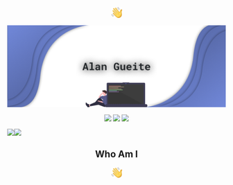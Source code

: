 <div align="center"><a href="#"><img src="https://raw.githubusercontent.com/alangueite/alangueite/master/wave.png" width="25px"></a>
  
<a href="https://alangueite.fr"><img src="https://raw.githubusercontent.com/alangueite/alangueite/master/header.png"></a>
  
<a href="https://discord.com/users/179650847032999936"><img src="http://img.shields.io/badge/-Discord-blue?logo=discord&color=7289DA&logoColor=fff"></a> <a href="https://open.spotify.com/artist/00pwyFykLbFwDi97G3Vrxf"><img src="http://img.shields.io/badge/-Spotify-blue?logo=spotify&color=1ED760&logoColor=fff"></a> <a href="https://youtube.com/Shelp"><img src="http://img.shields.io/badge/-YouTube-blue?logo=youtube&color=FF0000&logoColor=fff"></a></div>


<a href="#"><img align="left" src="https://github-readme-stats.vercel.app/api?username=alangueite&theme=tokyonight&bg_color=fff&text_color=23272A&title_color=7289DA&hide_border=true"/>
<img align="left" src="https://github-readme-stats.vercel.app/api/top-langs/?username=alangueite&layout=compact&card_width=250&theme=tokyonight&bg_color=fff&text_color=23272A&title_color=7289DA&hide_border=true"/></a>

<br/>
<div align="center"><h2>Who Am I</h2><a href="#"><img src="https://raw.githubusercontent.com/alangueite/alangueite/master/wave.png" width="25px"></a></div>
